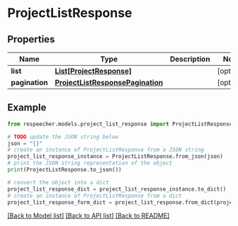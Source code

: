 # ProjectListResponse


## Properties

Name | Type | Description | Notes
------------ | ------------- | ------------- | -------------
**list** | [**List[ProjectResponse]**](ProjectResponse.md) |  | [optional] 
**pagination** | [**ProjectListResponsePagination**](ProjectListResponsePagination.md) |  | [optional] 

## Example

```python
from respeecher.models.project_list_response import ProjectListResponse

# TODO update the JSON string below
json = "{}"
# create an instance of ProjectListResponse from a JSON string
project_list_response_instance = ProjectListResponse.from_json(json)
# print the JSON string representation of the object
print(ProjectListResponse.to_json())

# convert the object into a dict
project_list_response_dict = project_list_response_instance.to_dict()
# create an instance of ProjectListResponse from a dict
project_list_response_form_dict = project_list_response.from_dict(project_list_response_dict)
```
[[Back to Model list]](../README.md#documentation-for-models) [[Back to API list]](../README.md#documentation-for-api-endpoints) [[Back to README]](../README.md)


